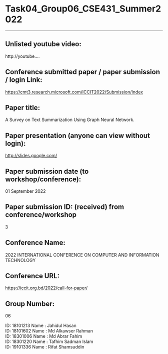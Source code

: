# Task04_Group06_CSE431_Summer2022
---------------------------------------------------------------------------

Unlisted youtube video:
---------------------------------------------------------------------------
http://youtube....


Conference submitted paper / paper submission / login Link:
---------------------------------------------------------------------------
https://cmt3.research.microsoft.com/ICCIT2022/Submission/Index


Paper title:
---------------------------------------------------------------------------
A Survey on Text Summarization Using Graph Neural Network.


Paper presentation (anyone can view without login):
---------------------------------------------------------------------------
http://slides.google.com/


Paper submission date (to workshop/conference):
---------------------------------------------------------------------------
01 September 2022


Paper submission ID: (received) from conference/workshop
---------------------------------------------------------------------------
3


Conference Name:
---------------------------------------------------------------------------
2022 INTERNATIONAL CONFERENCE ON COMPUTER AND INFORMATION TECHNOLOGY


Conference URL:
---------------------------------------------------------------------------
https://iccit.org.bd/2022/call-for-paper/


Group Number:
---------------------------------------------------------------------------
06


ID: 18101213 Name : Jahidul Hasan \
ID: 18101602 Name : Md Alkawser Rahman \
ID: 18301006 Name : Md Abrar Fahim \
ID: 18301220 Name : Tafhim Sadman Islam \
ID: 19101336 Name : Rifat Shamsuddin 
